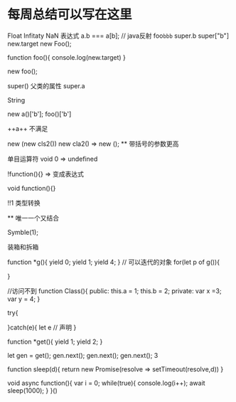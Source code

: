 # 每周总结可以写在这里
Float 
Infitaty
NaN
表达式
a.b === a[b];  // java反射
foo`bbb`
super.b
super["b"]
new.target 
new Foo();

function foo(){
    console.log(new.target)
}

new foo();

super()  父类的属性
super.a 

String 

new a()['b'];
foo()['b']


++a++  不满足

new (new cls2()) new cla2() => new (); ** 带括号的参数更高 

单目运算符  void 0  => undefined


!function(){} => 变成表达式

void function(){}

!!1 类型转换

** 唯一一个又结合

Symble(1);

装箱和拆箱


function *g(){
    yield 0;
    yield 1;
    yield 4;
}
// 可以迭代的对象
for(let p of g()){

}


//访问不到
function Class(){
    public:
        this.a = 1;
        this.b = 2;
    private:
        var x =3;
        var y = 4;
}

try{
    
}catch(e){
    let e  // 声明
}


function *get(){
    yield 1;
    yield 2;
}

let gen = get();
gen.next();
gen.next();
gen.next();
3

function sleep(d){
    return new Promise(resolve => setTimeout(resolve,d))
}

void async function(){
    var i = 0;
    while(true){
        console.log(i++);
        await sleep(1000);
    }
}()
